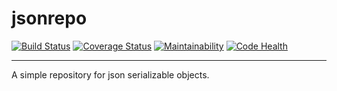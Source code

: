 # jsonrepo

[![Build Status](https://travis-ci.org/romaryd/python-jsonrepo.svg?branch=master)](https://travis-ci.org/romaryd/python-jsonrepo)
[![Coverage Status](https://coveralls.io/repos/github/romaryd/python-jsonrepo/badge.svg?branch=master)](https://coveralls.io/github/romaryd/python-jsonrepo?branch=master)
[![Maintainability](https://api.codeclimate.com/v1/badges/adfdbd5ff5f8934940f1/maintainability)](https://codeclimate.com/github/romaryd/python-jsonrepo/maintainability)
[![Code Health](https://landscape.io/github/romaryd/python-jsonrepo/master/landscape.svg?style=flat)](https://landscape.io/github/romaryd/python-jsonrepo/master)

---
A simple repository for json serializable objects.

